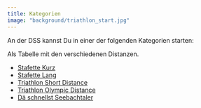 ```yaml
---
title: Kategorien
image: "background/triathlon_start.jpg"
---
```


An der DSS kannst Du in einer der folgenden Kategorien starten:

Als Tabelle mit den verschiedenen Distanzen.

- [Stafette Kurz](/kategorien/stafette#stafette-kurz)
- [Stafette Lang](/kategorien/stafette#stafette-lang)
- [Triathlon Short Distance](/kategorien/triathlon#short-distance-triathlon)
- [Triathlon Olympic Distance](/kategorien/triathlon#olympic-distance-triathlon)
- [Dä schnellst Seebachtaler](/kategorien/seebachtaler)
